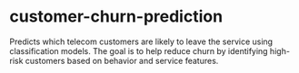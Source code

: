 # customer-churn-prediction
Predicts which telecom customers are likely to leave the service using classification models. The goal is to help reduce churn by identifying high-risk customers based on behavior and service features.
